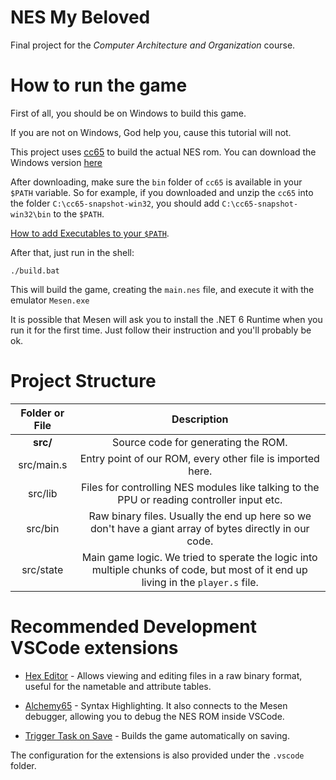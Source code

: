 # NES My Beloved

Final project for the *Computer Architecture and Organization* course.

# How to run the game

First of all, you should be on Windows to build this game.

If you are not on Windows, God help you, cause this tutorial will not.

This project uses [cc65](https://cc65.github.io/) to build the actual NES rom.
You can download the Windows version [here](https://cc65.github.io/getting-started.html)

After downloading, make sure the `bin` folder of `cc65` is available in your `$PATH` variable.
So for example, if you downloaded and unzip the `cc65` into the folder `C:\cc65-snapshot-win32`, you should add `C:\cc65-snapshot-win32\bin` to the `$PATH`.

[How to add Executables to your `$PATH`](https://medium.com/@kevinmarkvi/how-to-add-executables-to-your-path-in-windows-5ffa4ce61a53).

After that, just run in the shell:
```
./build.bat
```
This will build the game, creating the `main.nes` file, and execute it with the emulator `Mesen.exe`

It is possible that Mesen will ask you to install the .NET 6 Runtime when you run it for the first time. Just follow their instruction and you'll probably be ok.

# Project Structure

| **Folder or File** |                                                          **Description**                                                          |
|:------------------:|:---------------------------------------------------------------------------------------------------------------------------------:|
|      **src/**      |                                                Source code for generating the ROM.                                                |
|     src/main.s     |                                     Entry point of our ROM, every other file is imported here.                                    |
|       src/lib      |                     Files for controlling NES modules like talking to the PPU or reading controller input etc.                    |
|       src/bin      |              Raw binary files. Usually the end up here so we don't have a giant array of bytes directly in our code.              |
|      src/state     | Main game logic. We tried to sperate the logic into multiple chunks of code, but most of it end up living in the `player.s` file. |

# Recommended Development VSCode extensions

- [Hex Editor](https://marketplace.visualstudio.com/items?itemName=ms-vscode.hexeditor) - Allows viewing and editing files in a raw binary format, useful for the nametable and attribute tables.

- [Alchemy65](https://marketplace.visualstudio.com/items?itemName=alchemic-raker.alchemy65) - Syntax Highlighting. It also connects to the Mesen debugger, allowing you to debug the NES ROM inside VSCode.

- [Trigger Task on Save](https://marketplace.visualstudio.com/items?itemName=Gruntfuggly.triggertaskonsave) - Builds the game
automatically on saving.

The configuration for the extensions is also provided under the `.vscode` folder.
